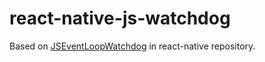 # react-native-js-watchdog

Based on [JSEventLoopWatchdog](https://github.com/facebook/react-native/blob/master/Libraries/Interaction/JSEventLoopWatchdog.js) in react-native repository.
